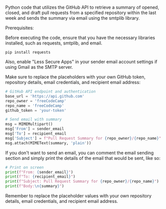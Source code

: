Python code that utilizes the GitHub API to retrieve a summary of opened, closed, and draft pull requests from a specified repository within the last week and sends the summary via email using the smtplib library.

Prerequisites:

Before executing the code, ensure that you have the necessary libraries installed, such as requests, smtplib, and email. 
```
pip install requests
```
Also, enable "Less Secure Apps" in your sender email account settings if using Gmail as the SMTP server.


Make sure to replace the placeholders with your own GitHub token, repository details, email credentials, and recipient email address:
```python
# GitHub API endpoint and authentication
base_url = 'https://api.github.com'
repo_owner = 'freeCodeCamp'
repo_name = 'freeCodeCamp'
github_token = 'your-token'

# Send email with summary
msg = MIMEMultipart()
msg['From'] = sender_email
msg['To'] = recipient_email
msg['Subject'] = f"Pull Request Summary for {repo_owner}/{repo_name}"
msg.attach(MIMEText(summary, 'plain'))
```

If you don't want to send an email, you can comment the email sending section and simply print the details of the email that would be sent, like so:

```python
# Print on screen
print(f"From: {sender_email}")
print(f"To: {recipient_email}")
print(f"Subject: Pull Request Summary for {repo_owner}/{repo_name}")
print(f"Body:\n{summary}")
```

Remember to replace the placeholder values with your own repository details, email credentials, and recipient email address.
